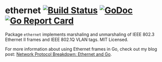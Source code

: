 ethernet [![Build Status](https://travis-ci.org/mdlayher/ethernet.svg?branch=master)](https://travis-ci.org/mdlayher/ethernet) [![GoDoc](https://godoc.org/github.com/sonnt85/gosutils/ethernet?status.svg)](https://godoc.org/github.com/sonnt85/gosutils/ethernet) [![Go Report Card](https://goreportcard.com/badge/github.com/sonnt85/gosutils/ethernet)](https://goreportcard.com/report/github.com/sonnt85/gosutils/ethernet)
========

Package `ethernet` implements marshaling and unmarshaling of IEEE 802.3
Ethernet II frames and IEEE 802.1Q VLAN tags.  MIT Licensed.

For more information about using Ethernet frames in Go, check out my blog
post: [Network Protocol Breakdown: Ethernet and Go](https://medium.com/@mdlayher/network-protocol-breakdown-ethernet-and-go-de985d726cc1).